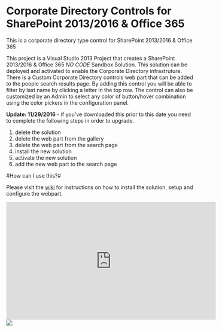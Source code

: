 # Corporate Directory Controls for SharePoint 2013/2016 & Office 365
This is a corporate directory type control for SharePoint 2013/2016 &amp; Office 365

This project is a Visual Studio 2013 Project that creates a SharePoint 2013/2016 & Office 365 *NO CODE* Sandbox Solution. This solution can be deployed and activated to enable the Corporate Directory infrastruture. There is a Custom Corporate Directory controls web part that can be added to the people search results page. By adding this control you will be able to filter by last name by clicking a letter in the top row. The control can also be customized by an Admin to select any color of button/hover combination using the color pickers in the configuration panel.

<B>Update: 11/29/2016</B> - if you've downloaded this prior to this date you need to complete the following steps in order to upgrade.
1) delete the solution
2) delete the web part from the gallery
3) delete the web part from the search page
4) install the new solution
5) activate the new solution
6) add the new web part to the search page

#How can I use this?#

Please visit the <a href='https://github.com/tom-daly/corp-dir/wiki'>wiki</a> for instructions on how to install the solution, setup and configure the webpart. 

<iframe width="560" height="315" src="https://www.youtube.com/embed/9xhXHE7tDhM" frameborder="0" allowfullscreen></iframe>
<img src='http://thomasdaly.net/wp-content/uploads/2016/12/corp-dir.png'/>
